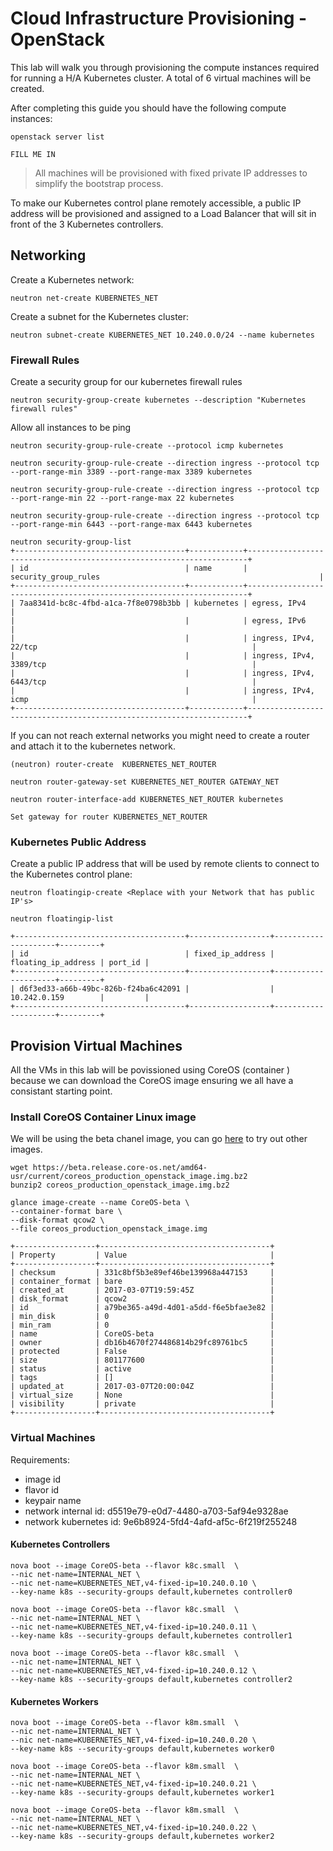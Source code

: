 # Cloud Infrastructure Provisioning - OpenStack

This lab will walk you through provisioning the compute instances required for running a H/A Kubernetes cluster. A total of 6 virtual machines will be created.

After completing this guide you should have the following compute instances:

```
openstack server list
```

````
FILL ME IN
````

> All machines will be provisioned with fixed private IP addresses to simplify the bootstrap process.

To make our Kubernetes control plane remotely accessible, a public IP address will be provisioned and assigned to a Load Balancer that will sit in front of the 3 Kubernetes controllers.

## Networking

Create a Kubernetes network:

```shell
neutron net-create KUBERNETES_NET
```

Create a subnet for the Kubernetes cluster:

```shell
neutron subnet-create KUBERNETES_NET 10.240.0.0/24 --name kubernetes
```

### Firewall Rules

Create a security group for our kubernetes firewall rules

```shell
neutron security-group-create kubernetes --description "Kubernetes firewall rules"
```

Allow all instances to be ping

```shell
neutron security-group-rule-create --protocol icmp kubernetes
```

```
neutron security-group-rule-create --direction ingress --protocol tcp --port-range-min 3389 --port-range-max 3389 kubernetes
```

```
neutron security-group-rule-create --direction ingress --protocol tcp --port-range-min 22 --port-range-max 22 kubernetes
```

```
neutron security-group-rule-create --direction ingress --protocol tcp --port-range-min 6443 --port-range-max 6443 kubernetes
```

```
neutron security-group-list
+--------------------------------------+------------+----------------------------------------------------------------------+
| id                                   | name       | security_group_rules                                                 |
+--------------------------------------+------------+----------------------------------------------------------------------+
| 7aa8341d-bc8c-4fbd-a1ca-7f8e0798b3bb | kubernetes | egress, IPv4                                                         |
|                                      |            | egress, IPv6                                                         |
|                                      |            | ingress, IPv4, 22/tcp                                                |
|                                      |            | ingress, IPv4, 3389/tcp                                              |
|                                      |            | ingress, IPv4, 6443/tcp                                              |
|                                      |            | ingress, IPv4, icmp                                                  |
+--------------------------------------+------------+----------------------------------------------------------------------+
```

If you can not reach external networks you might need to create a router and attach it to the kubernetes network.

```shell
(neutron) router-create  KUBERNETES_NET_ROUTER
```

```shell
neutron router-gateway-set KUBERNETES_NET_ROUTER GATEWAY_NET
```

```shell
neutron router-interface-add KUBERNETES_NET_ROUTER kubernetes
```

```shell
Set gateway for router KUBERNETES_NET_ROUTER
```

### Kubernetes Public Address

Create a public IP address that will be used by remote clients to connect to the Kubernetes control plane:

```shell
neutron floatingip-create <Replace with your Network that has public IP's>
```

```shell
neutron floatingip-list
```

```shell
+--------------------------------------+------------------+---------------------+---------+
| id                                   | fixed_ip_address | floating_ip_address | port_id |
+--------------------------------------+------------------+---------------------+---------+
| d6f3ed33-a66b-49bc-826b-f24ba6c42091 |                  | 10.242.0.159        |         |
+--------------------------------------+------------------+---------------------+---------+
```

## Provision Virtual Machines

All the VMs in this lab will be povissioned using CoreOS (container ) because we can download the CoreOS image ensuring we all have a consistant starting point.

### Install CoreOS Container Linux image

We will be using the beta chanel image, you can go [here](https://coreos.com/os/docs/latest/booting-on-openstack.html) to try out other images.

```shell
wget https://beta.release.core-os.net/amd64-usr/current/coreos_production_openstack_image.img.bz2
bunzip2 coreos_production_openstack_image.img.bz2

glance image-create --name CoreOS-beta \
--container-format bare \
--disk-format qcow2 \
--file coreos_production_openstack_image.img

+------------------+--------------------------------------+
| Property         | Value                                |
+------------------+--------------------------------------+
| checksum         | 331c8bf5b3e89ef46be139968a447153     |
| container_format | bare                                 |
| created_at       | 2017-03-07T19:59:45Z                 |
| disk_format      | qcow2                                |
| id               | a79be365-a49d-4d01-a5dd-f6e5bfae3e82 |
| min_disk         | 0                                    |
| min_ram          | 0                                    |
| name             | CoreOS-beta                          |
| owner            | db16b4670f274486814b29fc89761bc5     |
| protected        | False                                |
| size             | 801177600                            |
| status           | active                               |
| tags             | []                                   |
| updated_at       | 2017-03-07T20:00:04Z                 |
| virtual_size     | None                                 |
| visibility       | private                              |
+------------------+--------------------------------------+
```

### Virtual Machines


Requirements:
  * image id
  * flavor id
  * keypair name
  * network internal id: d5519e79-e0d7-4480-a703-5af94e9328ae
  * network kubernetes id: 9e6b8924-5fd4-4afd-af5c-6f219f255248

#### Kubernetes Controllers

```shell
nova boot --image CoreOS-beta --flavor k8c.small  \
--nic net-name=INTERNAL_NET \
--nic net-name=KUBERNETES_NET,v4-fixed-ip=10.240.0.10 \
--key-name k8s --security-groups default,kubernetes controller0
```

```shell
nova boot --image CoreOS-beta --flavor k8c.small  \
--nic net-name=INTERNAL_NET \
--nic net-name=KUBERNETES_NET,v4-fixed-ip=10.240.0.11 \
--key-name k8s --security-groups default,kubernetes controller1
```

```shell
nova boot --image CoreOS-beta --flavor k8c.small  \
--nic net-name=INTERNAL_NET \
--nic net-name=KUBERNETES_NET,v4-fixed-ip=10.240.0.12 \
--key-name k8s --security-groups default,kubernetes controller2
```

#### Kubernetes Workers

```shell
nova boot --image CoreOS-beta --flavor k8m.small  \
--nic net-name=INTERNAL_NET \
--nic net-name=KUBERNETES_NET,v4-fixed-ip=10.240.0.20 \
--key-name k8s --security-groups default,kubernetes worker0
```

```shell
nova boot --image CoreOS-beta --flavor k8m.small  \
--nic net-name=INTERNAL_NET \
--nic net-name=KUBERNETES_NET,v4-fixed-ip=10.240.0.21 \
--key-name k8s --security-groups default,kubernetes worker1
```

```shell
nova boot --image CoreOS-beta --flavor k8m.small  \
--nic net-name=INTERNAL_NET \
--nic net-name=KUBERNETES_NET,v4-fixed-ip=10.240.0.22 \
--key-name k8s --security-groups default,kubernetes worker2
```